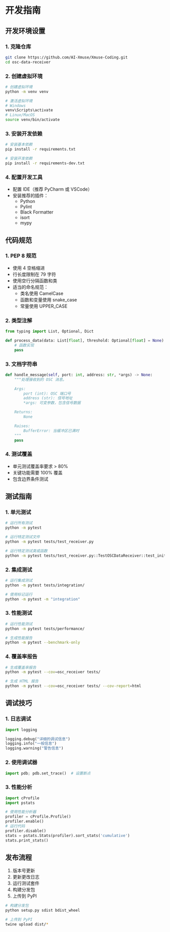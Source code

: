 # 开发指南

## 开发环境设置

### 1. 克隆仓库
```bash
git clone https://github.com/AI-Xmuse/Xmuse-Coding.git
cd osc-data-receiver
```

### 2. 创建虚拟环境
```bash
# 创建虚拟环境
python -m venv venv

# 激活虚拟环境
# Windows
venv\Scripts\activate
# Linux/MacOS
source venv/bin/activate
```

### 3. 安装开发依赖
```bash
# 安装基本依赖
pip install -r requirements.txt

# 安装开发依赖
pip install -r requirements-dev.txt
```

### 4. 配置开发工具
- 配置 IDE（推荐 PyCharm 或 VSCode）
- 安装推荐的插件：
  - Python
  - Pylint
  - Black Formatter
  - isort
  - mypy

## 代码规范

### 1. PEP 8 规范
- 使用 4 空格缩进
- 行长度限制在 79 字符
- 使用空行分隔函数和类
- 适当的命名规范：
  - 类名使用 CamelCase
  - 函数和变量使用 snake_case
  - 常量使用 UPPER_CASE

### 2. 类型注解
```python
from typing import List, Optional, Dict

def process_data(data: List[float], threshold: Optional[float] = None) -> Dict[str, float]:
    # 函数实现
    pass
```

### 3. 文档字符串
```python
def handle_message(self, port: int, address: str, *args) -> None:
    """处理接收到的 OSC 消息。

    Args:
        port (int): OSC 端口号
        address (str): 信号地址
        *args: 可变参数，包含信号数据

    Returns:
        None

    Raises:
        BufferError: 当缓冲区已满时
    """
    pass
```

### 4. 测试覆盖
- 单元测试覆盖率要求 > 80%
- 关键功能需要 100% 覆盖
- 包含边界条件测试

## 测试指南

### 1. 单元测试
```bash
# 运行所有测试
python -m pytest

# 运行特定测试文件
python -m pytest tests/test_receiver.py

# 运行特定测试类或函数
python -m pytest tests/test_receiver.py::TestOSCDataReceiver::test_initialization
```

### 2. 集成测试
```bash
# 运行集成测试
python -m pytest tests/integration/

# 使用标记运行
python -m pytest -m "integration"
```

### 3. 性能测试
```bash
# 运行性能测试
python -m pytest tests/performance/

# 生成性能报告
python -m pytest --benchmark-only
```

### 4. 覆盖率报告
```bash
# 生成覆盖率报告
python -m pytest --cov=osc_receiver tests/

# 生成 HTML 报告
python -m pytest --cov=osc_receiver tests/ --cov-report=html
```

## 调试技巧

### 1. 日志调试
```python
import logging

logging.debug("详细的调试信息")
logging.info("一般信息")
logging.warning("警告信息")
```

### 2. 使用调试器
```python
import pdb; pdb.set_trace()  # 设置断点
```

### 3. 性能分析
```python
import cProfile
import pstats

# 使用性能分析器
profiler = cProfile.Profile()
profiler.enable()
# 运行代码
profiler.disable()
stats = pstats.Stats(profiler).sort_stats('cumulative')
stats.print_stats()
```

## 发布流程

1. 版本号更新
2. 更新更改日志
3. 运行测试套件
4. 构建分发包
5. 上传到 PyPI

```bash
# 构建分发包
python setup.py sdist bdist_wheel

# 上传到 PyPI
twine upload dist/*
``` 